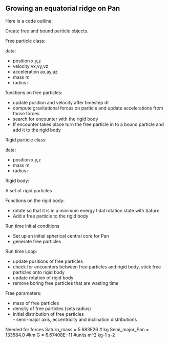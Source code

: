 ## Growing an equatorial ridge on Pan

Here is a code outline.

Create free and bound particle objects.

Free particle class:

data:
<ul>
<li> position x,y,z </li>
<li> velocity vx,vy,vz </li>
<li> acceleration ax,ay,az</li>
<li> mass m</li>
<li> radius r</li>
</ul>

functions on free particles:

<ul>
<li> update position and velocity after timestep dt </li>
<li>   compute gravitational forces on particle and update accelerations from those forces </li>
<li>  search for encounter with the rigid body </li>
<li>  If encounter takes place turn the free particle in to a bound particle and add it to the rigid body </li>
</ul>
  
Rigid particle class:

data:
<ul>
<li> position x,y,z </li>
<li>  mass m </li>
<li>  radius r </li>
</ul>
  
Rigid body:

  A set of rigid particles
  
Functions on the rigid body:
<ul>
<li>  rotate so that it is in a minimum energy tidal rotation state with Saturn</li>
<li>  Add a free particle to the rigid body </li>
</ul>
   
Run time initial conditions 
<ul>
<li>   Set up an initial spherical central core for Pan </li>
<li>   generate free particles </li>
</ul>
  
Run time Loop:
<ul>
  <li> update positions of free particles  </li>
   <li> check for encounters between free particles and rigid body, stick free particles onto rigid body  </li>
   <li> update rotation of rigid body  </li>
   <li> remove boring free particles that are wasting time  </li>
</ul>  
  
Free parameters:
<ul>
  <li>     mass of free particles   </li>
  <li>     density of free particles (sets radius)  </li>
   <li>    initial distribution of free particles  </li>
        - semi-major axis, eccentricity and inclination distributions  
   </ul>



Needed for forces 
Saturn_mass =  5.683E26 # kg 
Semi_major_Pan = 133584.0 #km
G = 6.67408E−11  #units m^2 kg-1 s-2
